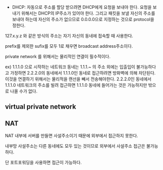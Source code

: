 - DHCP: 자동으로 주소를 할당 받으려면 DHCP에게 요청을 보내야 한다. 요청을 보내기 위해서는 DHCP의 IP주소가 있어야 한다. 그리고 패킷을 보낼
자신의 주소를 보내야 하는데 자신의 주소가 없으므로 0.0.0.0으로 지정하는 것으로 protocol을 정한다.

127.x.y.z 와 같은 방식의 주소는 자기 자신의 동네에 접속할 때 사용한다.

prefix를 제외한 sufix를 모두 1로 채우면 broadcast address주소이다.

private network 를 위해서는 물리적인 연결이 필수적이다.

ex) 1.1.1.0 으로 시작하는 네트워크 동네는 1.1.1.~ 의 주소 외에는 입출입이 불가능하다고 가정하면
2.2.2.0의 동네에서 1.1.1.0인 동네로 접근하려면 방화벽에 의해 차단된다. 이것을 연결하기 위해서는 물리적을 랜선을 빼서 전송해야한다.
2.2.2.0인 동네에서 1.1.1.0 네트워크의 주소를 빌려 접근하면 1.1.1.0 동네에 들어가는 것은 가능하지만 밖으로 나올 수가 없다.

## virtual private network

## NAT

NAT 내부에 서버를 만들면 사설주소이기 때문에 외부에서 접근하지 못한다.

내부망 사설주소는 다른 동네에도 모두 있는 것이므로 외부에서 사설주소 접근은 불가능하다.

단 포트포워딩을 사용하면 접근이 가능하다.
